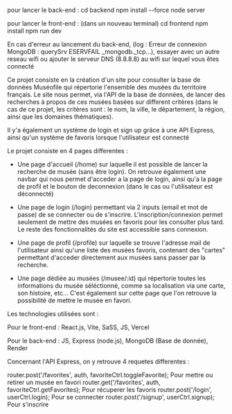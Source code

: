 pour lancer le back-end : 
cd backend 
npm install --force
node server

pour lancer le front-end : (dans un nouveau terminal)
cd frontend
npm install
npm run dev

En cas d'erreur au lancement du back-end, (log : Erreur de connexion MongoDB : querySrv ESERVFAIL _mongodb._tcp...), essayer avec un autre reseau wifi ou ajouter le serveur DNS (8.8.8.8) au wifi sur lequel vous êtes connecté 

Ce projet consiste en la création d'un site pour consulter la base de données Muséofile qui répertorie l'ensemble des musées du territoire français. Le site nous permet, via l'API de la base de données, de lancer des recherches à propos de ces musées basées sur different critères (dans le cas de ce projet, les critères sont : le nom, la ville, le département,  la région, ainsi que les domaines thématiques).

Il y'a également un système de login et sign up grâce à une API Express, ainsi qu'un système de favoris lorsque l'utilisateur est connecté

Le projet consiste en 4 pages differentes : 

+ Une page d'accueil (/home) sur laquelle il est possible de lancer la recherche de musée (sans être login). On retrouve également une navbar qui nous permet d'acceder a la page de login, ainsi qu'a la page de profil et le bouton de deconnexion (dans le cas ou l'utilisateur est déconnecté)

+ Une page de login (/login) permettant via 2 inputs (email et mot de passe) de se connecter ou de s'inscrire. L'inscription/connexion permet seulement de mettre des musées en favoris pour les consulter plus tard. Le reste des fonctionnalités du site est accessible sans connexion.

+ Une page de profil (/profile) sur laquelle se trouve l'adresse mail de l'utilisateur ainsi qu'une liste des musées favoris, contenant des "cartes" permettant d'acceder directement aux musées sans passer par la recherche.

+ Une page dédiée au musées (/musee/:id) qui répertorie toutes les informations du musée séléctionné, comme sa localisation via une carte, son histoire, etc... C'est également sur cette page que l'on retrouve la possibilité de mettre le musée en favori. 

Les technologies utilisées sont : 

Pour le front-end : React.js, Vite, SaSS, JS, Vercel

Pour le back-end : JS, Express (node.js), MongoDB (Base de donnée), Render

Concernant l'API Express, on y retrouve 4 requetes differentes : 

router.post('/favorites', auth, favoriteCtrl.toggleFavorite); Pour mettre ou retirer un musée en favori
router.get('/favorites', auth, favoriteCtrl.getFavorites); Pour récuperer les favoris 
router.post('/login', userCtrl.login); Pour se connecter
router.post('/signup', userCtrl.signup); Pour s'inscrire


